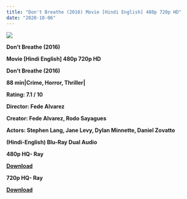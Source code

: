 ```yaml
---
title: "Don't Breathe (2016) Movie [Hindi English] 480p 720p HD"
date: "2020-10-06"
---
```


[**![](https://1.bp.blogspot.com/-ZH64rbctOdA/Xs4_XSDPpTI/AAAAAAAACRs/64KJjMl1LoYwaoAm6ogdDhUAzooPz7O2gCLcBGAsYHQ/s1600/Dontbreat.jpg)**](https://1.bp.blogspot.com/-ZH64rbctOdA/Xs4_XSDPpTI/AAAAAAAACRs/64KJjMl1LoYwaoAm6ogdDhUAzooPz7O2gCLcBGAsYHQ/s1600/Dontbreat.jpg)

**Don’t Breathe (2016)**

**Movie \[Hindi English\] 480p 720p HD**

**Don’t Breathe (2016)**

**88 min|Crime, Horror, Thriller|**

**Rating: 7.1 / 10** 

**Director: Fede Alvarez**

**Creator: Fede Alvarez, Rodo Sayagues**

**Actors: Stephen Lang, Jane Levy, Dylan Minnette, Daniel Zovatto**

 **(Hindi-English) Blu-Ray Dual Audio**

**480p HQ- Ray**

**[Download](https://hindihelpfull.info/1380.html)** 

**720p HQ- Ray**

[**Download**](https://hindihelpfull.info/1379.html)
